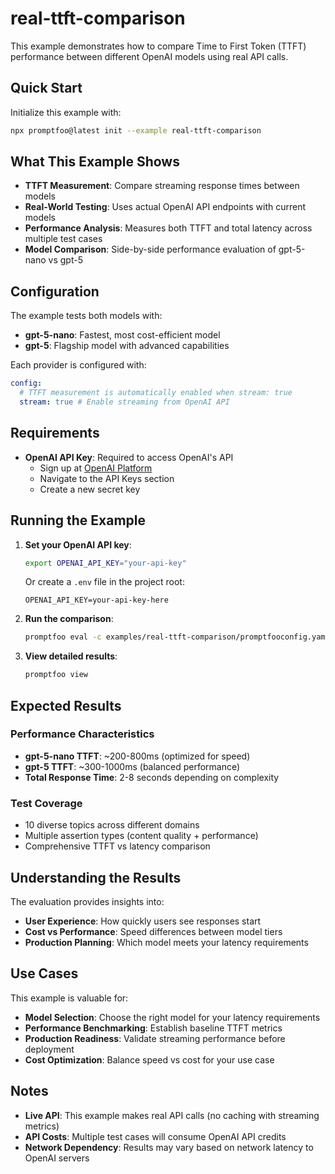 # real-ttft-comparison

This example demonstrates how to compare Time to First Token (TTFT) performance between different OpenAI models using real API calls.

## Quick Start

Initialize this example with:

```bash
npx promptfoo@latest init --example real-ttft-comparison
```

## What This Example Shows

- **TTFT Measurement**: Compare streaming response times between models
- **Real-World Testing**: Uses actual OpenAI API endpoints with current models
- **Performance Analysis**: Measures both TTFT and total latency across multiple test cases
- **Model Comparison**: Side-by-side performance evaluation of gpt-5-nano vs gpt-5

## Configuration

The example tests both models with:

- **gpt-5-nano**: Fastest, most cost-efficient model
- **gpt-5**: Flagship model with advanced capabilities

Each provider is configured with:

```yaml
config:
  # TTFT measurement is automatically enabled when stream: true
  stream: true # Enable streaming from OpenAI API
```

## Requirements

- **OpenAI API Key**: Required to access OpenAI's API
  - Sign up at [OpenAI Platform](https://platform.openai.com/)
  - Navigate to the API Keys section
  - Create a new secret key

## Running the Example

1. **Set your OpenAI API key**:

   ```bash
   export OPENAI_API_KEY="your-api-key"
   ```

   Or create a `.env` file in the project root:

   ```
   OPENAI_API_KEY=your-api-key-here
   ```

2. **Run the comparison**:

   ```bash
   promptfoo eval -c examples/real-ttft-comparison/promptfooconfig.yaml
   ```

3. **View detailed results**:
   ```bash
   promptfoo view
   ```

## Expected Results

### Performance Characteristics

- **gpt-5-nano TTFT**: ~200-800ms (optimized for speed)
- **gpt-5 TTFT**: ~300-1000ms (balanced performance)
- **Total Response Time**: 2-8 seconds depending on complexity

### Test Coverage

- 10 diverse topics across different domains
- Multiple assertion types (content quality + performance)
- Comprehensive TTFT vs latency comparison

## Understanding the Results

The evaluation provides insights into:

- **User Experience**: How quickly users see responses start
- **Cost vs Performance**: Speed differences between model tiers
- **Production Planning**: Which model meets your latency requirements

## Use Cases

This example is valuable for:

- **Model Selection**: Choose the right model for your latency requirements
- **Performance Benchmarking**: Establish baseline TTFT metrics
- **Production Readiness**: Validate streaming performance before deployment
- **Cost Optimization**: Balance speed vs cost for your use case

## Notes

- **Live API**: This example makes real API calls (no caching with streaming metrics)
- **API Costs**: Multiple test cases will consume OpenAI API credits
- **Network Dependency**: Results may vary based on network latency to OpenAI servers
